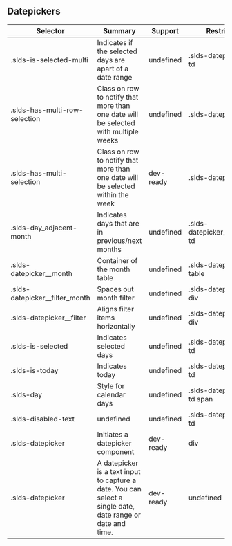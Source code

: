

## Datepickers

| Selector | Summary | Support | Restrict | Variant |
|-------|-------|-------|-------|-------|
| .slds-is-selected-multi | Indicates if the selected days are apart of a date range | undefined | .slds-datepicker td | undefined |
| .slds-has-multi-row-selection | Class on row to notify that more than one date will be selected with multiple weeks | undefined | .slds-datepicker tr | undefined |
| .slds-has-multi-selection | Class on row to notify that more than one date will be selected within the week | dev-ready | .slds-datepicker tr | true |
| .slds-day_adjacent-month | Indicates days that are in previous/next months | undefined | .slds-datepicker__month td | undefined |
| .slds-datepicker__month | Container of the month table | undefined | .slds-datepicker table | undefined |
| .slds-datepicker__filter_month | Spaces out month filter | undefined | .slds-datepicker div | undefined |
| .slds-datepicker__filter | Aligns filter items horizontally | undefined | .slds-datepicker div | undefined |
| .slds-is-selected | Indicates selected days | undefined | .slds-datepicker td | undefined |
| .slds-is-today | Indicates today | undefined | .slds-datepicker td | undefined |
| .slds-day | Style for calendar days | undefined | .slds-datepicker td span | undefined |
| .slds-disabled-text | undefined | undefined | .slds-datepicker td | undefined |
| .slds-datepicker | Initiates a datepicker component | dev-ready | div | true |
| .slds-datepicker | A datepicker is a text input to capture a date. You can select a single date, date range or date and time. | dev-ready | undefined | undefined |